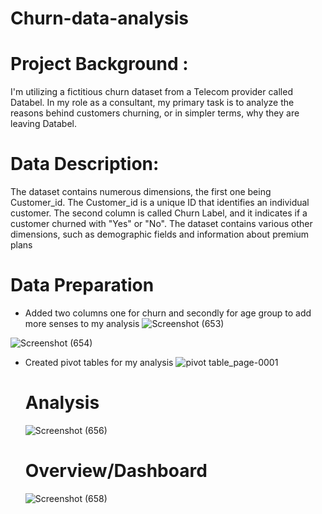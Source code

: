 # Churn-data-analysis

# Project Background :
I'm utilizing a fictitious churn dataset from a Telecom provider called Databel. In my role as a consultant, my primary task is to analyze the reasons behind customers churning, or in simpler terms, why they are leaving Databel.
# Data Description:
The dataset contains numerous dimensions, the first one being Customer_id. The Customer_id is a unique ID that identifies an individual customer. The second column is called Churn Label, and it indicates if a customer churned with "Yes" or "No". The dataset contains various other dimensions, such as demographic fields and information about premium plans
# Data Preparation
* Added two columns one for churn and secondly for age group to add more senses to my analysis
  ![Screenshot (653)](https://github.com/Mathex7/Churn-data-analysis/assets/106633060/3d57ffd9-7095-40fb-855e-8f30aec12458)

![Screenshot (654)](https://github.com/Mathex7/Churn-data-analysis/assets/106633060/833f668b-3694-42cd-b899-e5e135d8a0c3)

* Created pivot tables for my analysis
  ![pivot table_page-0001](https://github.com/Mathex7/Churn-data-analysis/assets/106633060/85d0d728-77b8-4c85-8449-a7293fc8139b)

  # Analysis
  ![Screenshot (656)](https://github.com/Mathex7/Churn-data-analysis/assets/106633060/e9b374e6-d858-49fd-9588-451760948d3d)

  # Overview/Dashboard
  ![Screenshot (658)](https://github.com/Mathex7/Churn-data-analysis/assets/106633060/0013b589-be49-4c95-b015-7f743c938132)



  

  

  
